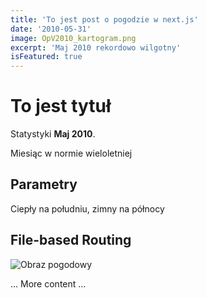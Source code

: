 ```yaml
---
title: 'To jest post o pogodzie w next.js'
date: '2010-05-31'
image: OpV2010_kartogram.png
excerpt: 'Maj 2010 rekordowo wilgotny'
isFeatured: true
---
```


# To jest tytuł

Statystyki **Maj 2010**.

Miesiąc w normie wieloletniej 
## Parametry

Ciepły na południu, zimny na północy

## File-based Routing

![Obraz pogodowy](OpV2010_kartogram.png)

... More content ...